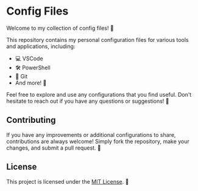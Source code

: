 # Config Files

Welcome to my collection of config files! 🌟

This repository contains my personal configuration files for various tools and applications, including:

- 💻 VSCode
- 🛠️ PowerShell
- 🐙 Git
- And more! 🌈

Feel free to explore and use any configurations that you find useful. Don't hesitate to reach out if you have any questions or suggestions! 🌼

## Contributing

If you have any improvements or additional configurations to share, contributions are always welcome! Simply fork the repository, make your changes, and submit a pull request. 🚀

## License

This project is licensed under the [MIT License](LICENSE). 📝
